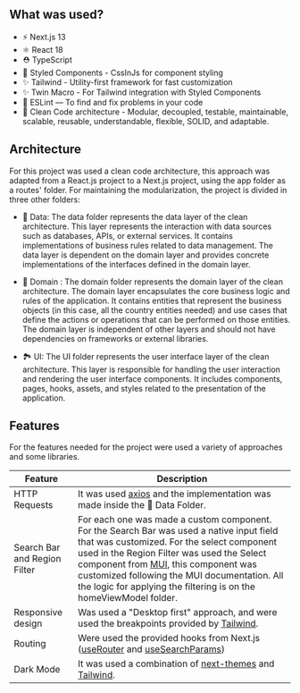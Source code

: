 ## What was used?

- ⚡️ Next.js 13
- ⚛️ React 18
- ⛑ TypeScript
- 💅 Styled Components - CssInJs for component styling
- ✨ Tailwind - Utility-first framework for fast customization
- ✨ Twin Macro - For Tailwind integration with Styled Components
- 📏 ESLint — To find and fix problems in your code
- 🎯 Clean Code architecture - Modular, decoupled, testable, maintainable, scalable, reusable, understandable, flexible, SOLID, and adaptable.

## Architecture

For this project was used a clean code architecture, this approach was adapted from a React.js project to a Next.js project, using the app folder as a routes' folder. For maintaining the modularization, the project is divided in three other folders:

- 📀 Data: The data folder represents the data layer of the clean architecture. This layer represents the interaction with data sources such as databases, APIs, or external services. It contains implementations of business rules related to data management. The data layer is dependent on the domain layer and provides concrete implementations of the interfaces defined in the domain layer.

- 📂 Domain : The domain folder represents the domain layer of the clean architecture. The domain layer encapsulates the core business logic and rules of the application. It contains entities that represent the business objects (in this case, all the country entities needed) and use cases that define the actions or operations that can be performed on those entities. The domain layer is independent of other layers and should not have dependencies on frameworks or external libraries.

- 🏞️ UI: The UI folder represents the user interface layer of the clean architecture. This layer is responsible for handling the user interaction and rendering the user interface components. It includes components, pages, hooks, assets, and styles related to the presentation of the application.

## Features

For the features needed for the project were used a variety of approaches and some libraries.

| Feature                      | Description                                                                                                                                                                                                                                                                                                                                                                                     |
| ---------------------------- | ----------------------------------------------------------------------------------------------------------------------------------------------------------------------------------------------------------------------------------------------------------------------------------------------------------------------------------------------------------------------------------------------- |
| HTTP Requests                | It was used [axios](https://www.npmjs.com/package/axios) and the implementation was made inside the 📀 Data Folder.                                                                                                                                                                                                                                                                             |
| Search Bar and Region Filter | For each one was made a custom component. For the Search Bar was used a native input field that was customized. For the select component used in the Region Filter was used the Select component from [MUI](https://mui.com/material-ui/react-select/), this component was customized following the MUI documentation. All the logic for applying the filtering is on the homeViewModel folder. |
| Responsive design            | Was used a "Desktop first" approach, and were used the breakpoints provided by [Tailwind](https://tailwindcss.com/docs/screens).                                                                                                                                                                                                                                                                |
| Routing                      | Were used the provided hooks from Next.js ([useRouter](https://nextjs.org/docs/app/api-reference/functions/use-router) and [useSearchParams](https://nextjs.org/docs/app/api-reference/functions/use-search-params))                                                                                                                                                                            |
| Dark Mode                    | It was used a combination of [next-themes](https://www.npmjs.com/package/next-themes) and [Tailwind](https://tailwindcss.com/docs/dark-mode#toggling-dark-mode-manually).                                                                                                                                                                                                                       |
